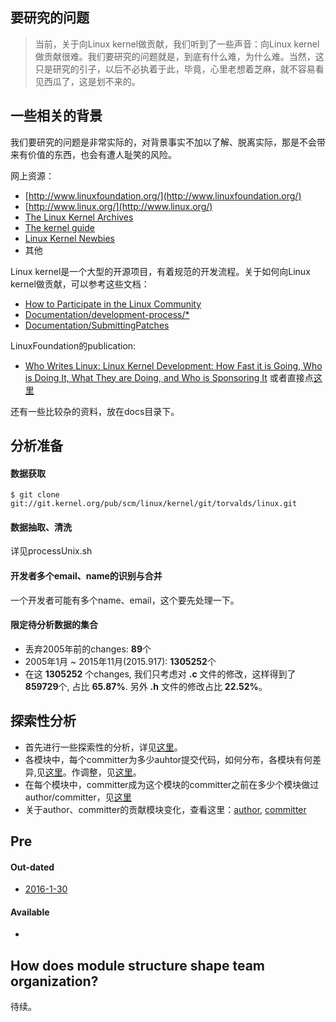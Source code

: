 ## 要研究的问题
> 当前，关于向Linux kernel做贡献，我们听到了一些声音：向Linux kernel做贡献很难。我们要研究的问题就是，到底有什么难，为什么难。当然，这只是研究的引子，以后不必执着于此，毕竟，心里老想着芝麻，就不容易看见西瓜了，这是划不来的。

## 一些相关的背景
我们要研究的问题是非常实际的，对背景事实不加以了解、脱离实际，那是不会带来有价值的东西，也会有遭人耻笑的风险。

网上资源：

- [http://www.linuxfoundation.org/](http://www.linuxfoundation.org/)
- [http://www.linux.org/](http://www.linux.org/)
- [The Linux Kernel Archives]( https://www.kernel.org/)
- [The kernel guide]( http://www.linux.org/threads/linux-kernel-reading-guide.5384/)
- [Linux Kernel Newbies](http://kernelnewbies.org/)
- 其他

Linux kernel是一个大型的开源项目，有着规范的开发流程。关于如何向Linux kernel做贡献，可以参考这些文档：

- [How to Participate in the Linux Community](http://www.linuxfoundation.org/content/how-participate-linux-community)
- [Documentation/development-process/*](https://www.kernel.org/doc/Documentation/development-process/)
- [Documentation/SubmittingPatches](https://www.kernel.org/doc/Documentation/SubmittingPatches)

LinuxFoundation的publication:

- [Who Writes Linux: Linux Kernel Development: How Fast it is Going, Who is Doing It, What They are Doing, and Who is Sponsoring It](http://www.linuxfoundation.org/publications/linux-foundation/who-writes-linux-2015) 或者直接点[这里](./docs/lf_pub_whowriteslinux2015.pdf)

还有一些比较杂的资料，放在docs目录下。

## 分析准备
#### 数据获取
```
$ git clone git://git.kernel.org/pub/scm/linux/kernel/git/torvalds/linux.git
```
#### 数据抽取、清洗
详见processUnix.sh

#### 开发者多个email、name的识别与合并
一个开发者可能有多个name、email，这个要先处理一下。

#### 限定待分析数据的集合
- 丢弃2005年前的changes: **89**个
- 2005年1月 ~ 2015年11月(2015.917): **1305252**个
- 在这 **1305252** 个changes, 我们只考虑对 **.c** 文件的修改，这样得到了**859729**个, 占比 **65.87%**. 另外 **.h** 文件的修改占比 **22.52%**。 


## 探索性分析
- 首先进行一些探索性的分析，详见[这里](explore.md)。
- 各模块中，每个committer为多少auhtor提交代码，如何分布，各模块有何差异,见[这里](./res/box.numAthrs-cmtr.mod.month.md)。作调整，见[这里](./res/box.adjNumAthrs-cmtr.mod.month.md)。
- 在每个模块中，committer成为这个模块的committer之前在多少个模块做过author/committer，见[这里](./res/numA-C.ModsBefCmtr-cmtr.mod.md)
- 关于author、committer的贡献模块变化，查看这里：[author](./res/athrTrcTreeSmry.md), [committer](./res/cmtrTrcTreeSmry.md)

## Pre
#### Out-dated
- [2016-1-30](./pre/2016-1-30.md)
#### Available
- 

## How does module structure shape team organization?
待续。